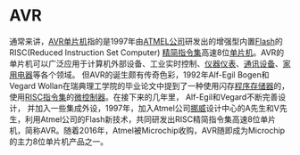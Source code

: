 # AVR

通常来讲，[AVR单片机](https://baike.baidu.com/item/AVR单片机/4089769)指的是1997年由[ATMEL公司](https://baike.baidu.com/item/ATMEL公司/2002428)研发出的增强型内置[Flash](https://baike.baidu.com/item/Flash/19437587)的RISC(Reduced Instruction Set Computer) [精简指令集](https://baike.baidu.com/item/精简指令集/4736552)高速8位[单片机](https://baike.baidu.com/item/单片机/102396)。AVR的单片机可以广泛应用于计算机外部设备、工业实时控制、[仪器仪表](https://baike.baidu.com/item/仪器仪表/1291650)、[通讯设备](https://baike.baidu.com/item/通讯设备/10889207)、[家用电器](https://baike.baidu.com/item/家用电器/3161846)等各个领域。 但AVR的诞生颇有传奇色彩，1992年Alf-Egil Bogen和Vegard Wollan在瑞典理工学院的毕业论文中提到了一种使用闪存[程序存储器](https://baike.baidu.com/item/程序存储器/7661398)的，使用[RISC指令集](https://baike.baidu.com/item/RISC指令集/9131040)的[微控制器](https://baike.baidu.com/item/微控制器/6688343)。在接下来的几年里， Alf-Egil和Vegard不断完善设计， 并加入一些集成外设，1997年，加入Atmel公司[挪威](https://baike.baidu.com/item/挪威)设计中心的A先生和V先生，利用Atmel公司的Flash新技术，共同研发出RISC精简指令集高速8位单片机，简称AVR。随着2016年，Atmel被Microchip收购，AVR随即成为Microchip的主力8位单片机产品之一。

